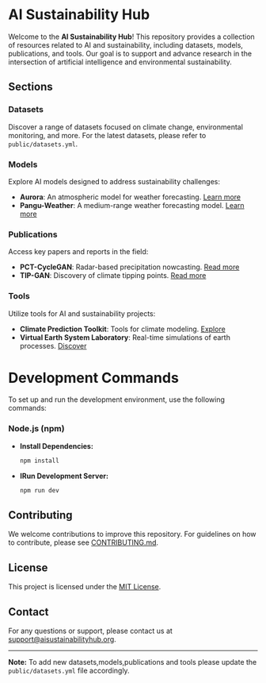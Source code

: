 # AI Sustainability Hub

Welcome to the **AI Sustainability Hub**! This repository provides a collection of resources related to AI and sustainability, including datasets, models, publications, and tools. Our goal is to support and advance research in the intersection of artificial intelligence and environmental sustainability.

## Sections

### Datasets
Discover a range of datasets focused on climate change, environmental monitoring, and more. For the latest datasets, please refer to `public/datasets.yml`. 

### Models
Explore AI models designed to address sustainability challenges:
- **Aurora**: An atmospheric model for weather forecasting. [Learn more](https://www.microsoft.com/en-us/research/publication/aurora-a-foundation-model-of-the-atmosphere/)
- **Pangu-Weather**: A medium-range weather forecasting model. [Learn more](https://www.nature.com/articles/s41586-023-06185-3)

### Publications
Access key papers and reports in the field:
- **PCT-CycleGAN**: Radar-based precipitation nowcasting. [Read more](https://dl.acm.org/doi/abs/10.1145/3583780.3615006)
- **TIP-GAN**: Discovery of climate tipping points. [Read more](https://arxiv.org/abs/2302.10274)

### Tools
Utilize tools for AI and sustainability projects:
- **Climate Prediction Toolkit**: Tools for climate modeling. [Explore](https://www.climateprediction.net/)
- **Virtual Earth System Laboratory**: Real-time simulations of earth processes. [Discover](https://sealevel.nasa.gov/data_tools/2/)

# Development Commands

To set up and run the development environment, use the following commands:

### Node.js (npm)

- **Install Dependencies:**
  ```bash
  npm install
  ```
- **IRun Development Server:**
  ```bash
  npm run dev
  ```

## Contributing
We welcome contributions to improve this repository. For guidelines on how to contribute, please see [CONTRIBUTING.md](CONTRIBUTING.md).


## License
This project is licensed under the [MIT License](LICENSE).

## Contact
For any questions or support, please contact us at [support@aisustainabilityhub.org](mailto:support@aisustainabilityhub.org).

---

**Note:** To add new datasets,models,publications and tools please update the `public/datasets.yml` file accordingly.

